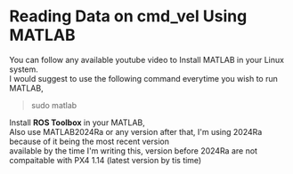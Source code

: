 
# Reading Data on cmd_vel Using MATLAB

You can follow any available youtube video to Install MATLAB in your Linux system.<br>
I would suggest to use the following command everytime you wish to run MATLAB,
> sudo matlab

Install **ROS Toolbox** in your MATLAB,<br>
Also use MATLAB2024Ra or any version after that, I'm using 2024Ra because of it being the most recent version <br>
available by the time I'm writing this, version before 2024Ra are not compaitable with PX4 1.14 (latest version by tis time)
